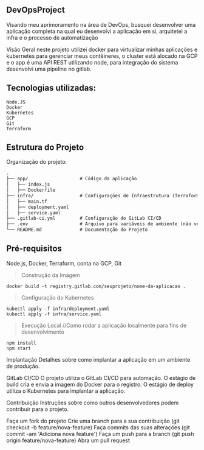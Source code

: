 ## DevOpsProject
Visando meu aprimoramento na área de DevOps, busquei desenvolver uma aplicação completa na qual eu desenvolvi a aplicação em si, arquitetei a infra e o processo de automatização

Visão Geral
neste projeto utilizei docker para virtualizar minhas aplicações e kubernetes para gerenciar meus contêineres, o cluster está alocado na GCP e o app é uma API REST utilizando node, para integração do sistema desenvolvi uma pipeline no gitlab.

## Tecnologias utilizadas:
    Node.JS
    Docker
    Kubernetes
    GCP
    Git
    Terraform


## Estrutura do Projeto
Organização do projeto:

```txt
.
├── app/                   # Código da aplicação
│   ├── index.js
│   ├── Dockerfile
├── infra/                 # Configurações de Infraestrutura (Terraform, Kubernetes)
│   ├── main.tf
│   ├── deployment.yaml
│   ├── service.yaml
├── .gitlab-ci.yml         # Configuração do GitLab CI/CD
├── .env                   # Arquivo para variáveis de ambiente (não versionar)
└── README.md              # Documentação do Projeto
```

## Pré-requisitos
Node.js, Docker, Terraform, conta na GCP, Git

>Construção da Imagem

    docker build -t registry.gitlab.com/seuprojeto/nome-da-aplicacao .

>Configuração do Kubernetes


    kubectl apply -f infra/deployment.yaml
    kubectl apply -f infra/service.yaml

>Execução Local //Como rodar a aplicação localmente para fins de desenvolvimento

    npm install
    npm start

Implantação
Detalhes sobre como implantar a aplicação em um ambiente de produção.

GitLab CI/CD
O projeto utiliza o GitLab CI/CD para automação. O estágio de build cria e envia a imagem do Docker para o registro. O estágio de deploy utiliza o Kubernetes para implantar a aplicação.

Contribuição
Instruções sobre como outros desenvolvedores podem contribuir para o projeto.

Faça um fork do projeto
Crie uma branch para a sua contribuição (git checkout -b feature/nova-feature)
Faça commits das suas alterações (git commit -am 'Adiciona nova feature')
Faça um push para a branch (git push origin feature/nova-feature)
Abra um pull request
